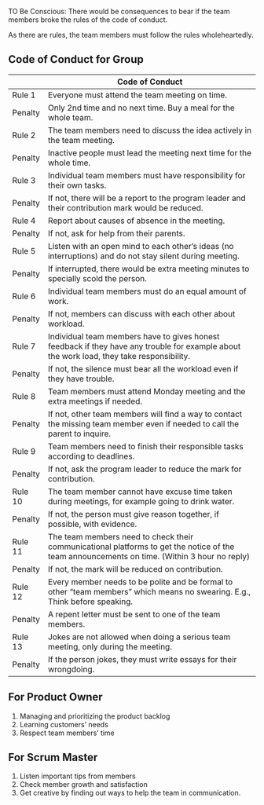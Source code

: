 TO Be Conscious: There would be consequences to bear if the team members broke the rules of the code of conduct. 

As there are rules, the team members must follow the rules wholeheartedly.  

Code of Conduct for Group 
----------------------------
|          |                                                          Code of Conduct                                                                   |
|----------|--------------------------------------------------------------------------------------------------------------------------------------------|
| Rule 1   |Everyone must attend the team meeting on time.                                                                                              |
| Penalty  |Only 2nd time and no next time. Buy a meal for the whole team.                                                                              |
| Rule 2   |The team members need to discuss the idea actively in the team meeting.                                                                     |
| Penalty  |Inactive people must lead the meeting next time for the whole time.                                                                         |
| Rule 3   |Individual team members must have responsibility for their own tasks.                                                                       |
| Penalty  |If not, there will be a report to the program leader and their contribution mark would be reduced.                                          |
| Rule 4   |Report about causes of absence in the meeting.                                                                                              |
| Penalty  |If not, ask for help from their parents.                                                                                                    |
| Rule 5   |Listen with an open mind to each other’s ideas (no interruptions) and do not stay silent during meeting.                                    |
| Penalty  |If interrupted, there would be extra meeting minutes to specially scold the person.                                                         |
| Rule 6   |Individual team members must do an equal amount of work.                                                                                    |
| Penalty  |If not, members can discuss with each other about workload.                                                                                 |
| Rule 7   |Individual team members have to gives honest feedback if they have any trouble for example about the work load, they take responsibility.   |
| Penalty  |If not, the silence must bear all the workload even if they have trouble.                                                                   |
| Rule 8   |Team members must attend Monday meeting and the extra meetings if needed.                                                                   |
| Penalty  |If not, other team members will find a way to contact the missing team member even if needed to call the parent to inquire.                 |
| Rule 9   |Team members need to finish their responsible tasks according to deadlines.                                                                 |
| Penalty  |If not, ask the program leader to reduce the mark for contribution.                                                                         |
| Rule 10  |The team member cannot have excuse time taken during meetings, for example going to drink water.                                            |
| Penalty  |If not, the person must give reason together, if possible, with evidence.                                                                   |
| Rule 11  |The team members need to check their communicational platforms to get the notice of the team announcements on time. (Within 3 hour no reply)|
| Penalty  |If not, the mark will be reduced on contribution.                                                                                           |              
| Rule 12  |Every member needs to be polite and be formal to other “team members” which means no swearing. E.g., Think before speaking.                 |
| Penalty  |A repent letter must be sent to one of the team members.                                                                                    |
| Rule 13  |Jokes are not allowed when doing a serious team meeting, only during the meeting.                                                           |
| Penalty  |If the person jokes, they must write essays for their wrongdoing.                                                                           |


For Product Owner
--------------------
1. Managing and prioritizing the product backlog 
2. Learning customers’ needs 
3. Respect team members’ time 

For Scrum Master
-------------------
1. Listen important tips from members 
2. Check member growth and satisfaction 
3. Get creative by finding out ways to help the team in communication. 
